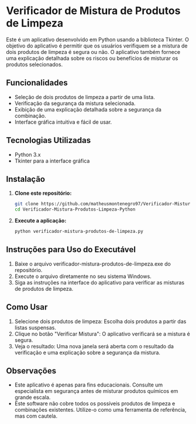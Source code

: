 # Verificador de Mistura de Produtos de Limpeza

Este é um aplicativo desenvolvido em Python usando a biblioteca Tkinter. O objetivo do aplicativo é permitir que os usuários verifiquem se a mistura de dois produtos de limpeza é segura ou não. O aplicativo também fornece uma explicação detalhada sobre os riscos ou benefícios de misturar os produtos selecionados.

## Funcionalidades

- Seleção de dois produtos de limpeza a partir de uma lista.
- Verificação da segurança da mistura selecionada.
- Exibição de uma explicação detalhada sobre a segurança da combinação.
- Interface gráfica intuitiva e fácil de usar.

## Tecnologias Utilizadas

- Python 3.x
- Tkinter para a interface gráfica

## Instalação

1. **Clone este repositório:**

   ```bash
   git clone https://github.com/matheusmontenegro97/Verificador-Mistura-Produtos-Limpeza-Python.git
   cd Verificador-Mistura-Produtos-Limpeza-Python

2. **Execute a aplicação:**
   ```bash
   python verificador-mistura-produtos-de-limpeza.py
   
## Instruções para Uso do Executável

1. Baixe o arquivo verificador-mistura-produtos-de-limpeza.exe do repositório.
2. Execute o arquivo diretamente no seu sistema Windows.
3. Siga as instruções na interface do aplicativo para verificar as misturas de produtos de limpeza.

## Como Usar
1. Selecione dois produtos de limpeza: Escolha dois produtos a partir das listas suspensas.
2. Clique no botão "Verificar Mistura": O aplicativo verificará se a mistura é segura.
3. Veja o resultado: Uma nova janela será aberta com o resultado da verificação e uma explicação sobre a segurança da mistura.

## Observações
- Este aplicativo é apenas para fins educacionais. Consulte um especialista em segurança antes de misturar produtos químicos em grande escala.
- Este software não cobre todos os possíveis produtos de limpeza e combinações existentes. Utilize-o como uma ferramenta de referência, mas com cautela.
